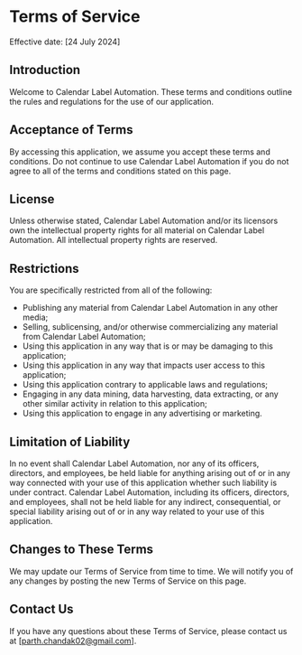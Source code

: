 # Terms of Service

Effective date: [24 July 2024]

## Introduction

Welcome to Calendar Label Automation. These terms and conditions outline the rules and regulations for the use of our application.

## Acceptance of Terms

By accessing this application, we assume you accept these terms and conditions. Do not continue to use Calendar Label Automation if you do not agree to all of the terms and conditions stated on this page.

## License

Unless otherwise stated, Calendar Label Automation and/or its licensors own the intellectual property rights for all material on Calendar Label Automation. All intellectual property rights are reserved.

## Restrictions

You are specifically restricted from all of the following:

- Publishing any material from Calendar Label Automation in any other media;
- Selling, sublicensing, and/or otherwise commercializing any material from Calendar Label Automation;
- Using this application in any way that is or may be damaging to this application;
- Using this application in any way that impacts user access to this application;
- Using this application contrary to applicable laws and regulations;
- Engaging in any data mining, data harvesting, data extracting, or any other similar activity in relation to this application;
- Using this application to engage in any advertising or marketing.

## Limitation of Liability

In no event shall Calendar Label Automation, nor any of its officers, directors, and employees, be held liable for anything arising out of or in any way connected with your use of this application whether such liability is under contract. Calendar Label Automation, including its officers, directors, and employees, shall not be held liable for any indirect, consequential, or special liability arising out of or in any way related to your use of this application.

## Changes to These Terms

We may update our Terms of Service from time to time. We will notify you of any changes by posting the new Terms of Service on this page.

## Contact Us

If you have any questions about these Terms of Service, please contact us at [parth.chandak02@gmail.com].
